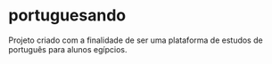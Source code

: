 # portuguesando
 Projeto criado com a finalidade de ser uma plataforma de estudos de português para alunos egípcios.
